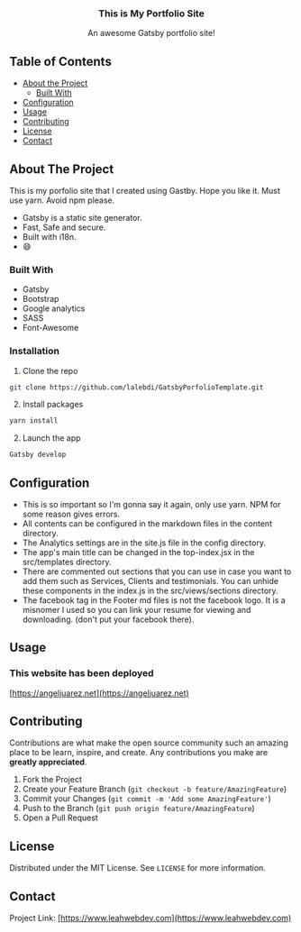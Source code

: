 
<p align="center">
  
    
 

  <h3 align="center">This is My Portfolio Site</h3>

  <p align="center">
    An awesome Gatsby portfolio site!
    <br />
    
  </p>
</p>



<!-- TABLE OF CONTENTS -->
## Table of Contents

* [About the Project](#about-the-project)
  * [Built With](#built-with)
* [Configuration](#configuration)
* [Usage](#usage)
* [Contributing](#contributing)
* [License](#license)
* [Contact](#contact)



<!-- ABOUT THE PROJECT -->
## About The Project


This is my porfolio site that I created using Gastby. Hope you like it. Must use yarn. Avoid npm please.


* Gatsby is a static site generator.
* Fast, Safe and secure.
*  Built with i18n.
*  :smile:



### Built With

* Gatsby
* Bootstrap
* Google analytics
* SASS
* Font-Awesome





### Installation


1. Clone the repo
```sh
git clone https://github.com/lalebdi/GatsbyPorfolioTemplate.git
```
2. Install packages
```sh
yarn install
```
2. Launch the app
```sh
Gatsby develop
```


<!-- Configuration -->
## Configuration
* This is so important so I'm gonna say it again, only use yarn. NPM for some reason gives errors.
* All contents can be configured in the markdown files in the content directory.
* The Analytics settings are in the site.js file in the config directory.
* The app's main title can be changed in the top-index.jsx in the src/templates directory.
* There are commented out sections that you can use in case you want to add them such as Services, Clients and testimonials. You can unhide these components in the index.js in the src/views/sections directory.
* The facebook tag in the Footer md files is not the facebook logo. It is a misnomer I used so you can link your resume for viewing and downloading. (don't put your facebook there).



<!-- USAGE EXAMPLES -->
## Usage
### This website has been deployed
[https://angeljuarez.net](https://angeljuarez.net)


<!-- CONTRIBUTING -->
## Contributing

Contributions are what make the open source community such an amazing place to be learn, inspire, and create. Any contributions you make are **greatly appreciated**.

1. Fork the Project
2. Create your Feature Branch (`git checkout -b feature/AmazingFeature`)
3. Commit your Changes (`git commit -m 'Add some AmazingFeature'`)
4. Push to the Branch (`git push origin feature/AmazingFeature`)
5. Open a Pull Request



<!-- LICENSE -->
## License

Distributed under the MIT License. See `LICENSE` for more information.



<!-- CONTACT -->
## Contact



Project Link: [https://www.leahwebdev.com](https://www.leahwebdev.com)




